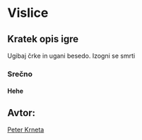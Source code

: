 # Vislice
## Kratek opis igre
Ugibaj črke in ugani besedo.
Izogni se smrti
### Srečno
#### Hehe
## Avtor: 
[Peter Krneta](https://github.com/PeterKrneta)
